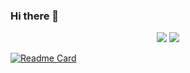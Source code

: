### Hi there 👋

<!--
**Crazy-pea4/Crazy-pea4** is a ✨ _special_ ✨ repository because its `README.md` (this file) appears on your GitHub profile.

Here are some ideas to get you started:

- 🔭 I’m currently working on ...
- 🌱 I’m currently learning ...
- 👯 I’m looking to collaborate on ...
- 🤔 I’m looking for help with ...
- 💬 Ask me about ...
- 📫 How to reach me: ...
- 😄 Pronouns: ...
- ⚡ Fun fact: ...
-->

<div style="text-align: center;">
  <img src="https://github-readme-crazy-pea4.vercel.app/api?username=Crazy-pea4&show_icons=true&theme=radical"></img>
  <img src="https://github-readme-crazy-pea4.vercel.app/api/top-langs/?username=Crazy-pea4&theme=radical"></img>
</div>

[![Readme Card](https://github-readme-crazy-pea4.vercel.app/api/pin/?username=Crazy-pea4&repo=study&theme=radical)](https://github.com/Crazy-pea4/study)


